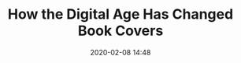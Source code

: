 ---
layout: post
title: How the Digital Age Has Changed Book Covers 
date: 2020-02-08 14:48
published: false
header_feature_image:
caption:
tags:    # use [tag1,tag2]
---